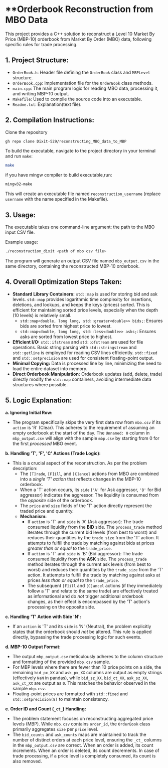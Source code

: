 **Orderbook Reconstruction from MBO Data
=========================================

This project provides a C++ solution to reconstruct a Level 10 Market By Price (MBP-10) orderbook from Market By Order (MBO) data, following specific rules for trade processing.

**1. Project Structure:**
--------------------
- `OrderBook.h`: Header file defining the `OrderBook` class and `MBPLevel` structure.
- `OrderBook.cpp`: Implementation file for the `OrderBook` class methods.
- `main.cpp`: The main program logic for reading MBO data, processing it, and writing MBP-10 output.
- `Makefile`: Used to compile the source code into an executable.
- `Readme.txt`: Explanation(text file).

**2. Compilation Instructions:**
----------------------------
Clone the repository
```bash
gh repo clone Dixit-529/reconstructing_MBO_data_to_MBP
```
To build the executable, navigate to the project directory in your terminal and run `make`:

```bash
make
````
if you have mingw compiler to build executable,run:

```bash
mingw32-make
```

This will create an executable file named `reconstruction_username` (replace `username` with the name specified in the Makefile).

## **3. Usage:**

The executable takes one command-line argument: the path to the MBO input CSV file.

Example usage:

```bash
./reconstruction_dixit <path of mbo csv file>
```

The program will generate an output CSV file named `mbp_output.csv` in the same directory, containing the reconstructed MBP-10 orderbook.

## **4. Overall Optimization Steps Taken:**

  - **Standard Library Containers:** `std::map` is used for storing bid and ask levels. `std::map` provides logarithmic time complexity for insertions, deletions, and lookups, and keeps the keys (prices) sorted. This is efficient for maintaining sorted price levels, especially when the depth (10 levels) is relatively small.
      - `std::map<double, long long, std::greater<double>> bids;`: Ensures bids are sorted from highest price to lowest.
      - `std::map<double, long long, std::less<double>> asks;`: Ensures asks are sorted from lowest price to highest.
  - **Efficient I/O:** `std::ifstream` and `std::ofstream` are used for file operations. Basic string parsing with `std::stringstream` and `std::getline` is employed for reading CSV lines efficiently. `std::fixed` and `std::setprecision` are used for consistent floating-point output.
  - **Minimal Copying:** Data is processed line by line, minimizing the need to load the entire dataset into memory.
  - **Direct Orderbook Manipulation:** Orderbook updates (add, delete, trade) directly modify the `std::map` containers, avoiding intermediate data structures where possible.

## **5. Logic Explanation:**

**a. Ignoring Initial Row:**

  - The program specifically skips the very first data row from `mbo.csv` if its `action` is 'R' (Clear). This adheres to the requirement of assuming an empty orderbook at the start of the day. The `Unnamed: 0` column in `mbp_output.csv` will align with the sample `mbp.csv` by starting from 0 for the first *processed* MBO event.

**b. Handling 'T', 'F', 'C' Actions (Trade Logic):**

  - This is a crucial aspect of the reconstruction. As per the problem description:
      - The `[T]rade`, `[F]ill`, and `[C]ancel` actions from MBO are combined into a *single 'T' action* that reflects changes in the MBP-10 orderbook.
      - When a 'T' action occurs, its `side` (`'A'` for Ask aggressor, `'B'` for Bid aggressor) indicates the aggressor. The liquidity is consumed from the *opposite* side of the orderbook.
      - The `price` and `size` fields of the 'T' action directly represent the traded price and quantity.
      - **Mechanism:**
          - If `action` is 'T' and `side` is 'A' (Ask aggressor): The trade consumed liquidity from the **BID** side. The `process_trade` method iterates through the current bid levels (from best to worst) and reduces their quantities by the `trade_size` from the 'T' action. It attempts to fulfill the trade by matching against bids at prices *greater than or equal to* the `trade_price`.
          - If `action` is 'T' and `side` is 'B' (Bid aggressor): The trade consumed liquidity from the **ASK** side. The `process_trade` method iterates through the current ask levels (from best to worst) and reduces their quantities by the `trade_size` from the 'T' action. It attempts to fulfill the trade by matching against asks at prices *less than or equal to* the `trade_price`.
          - The subsequent `[F]ill` and `[C]ancel` actions (if they immediately follow a 'T' and relate to the same trade) are effectively treated as informational and do *not* trigger additional orderbook changes, as their effect is encompassed by the 'T' action's processing on the opposite side.

**c. Handling 'T' Action with Side 'N':**

  - If an `action` is 'T' and its `side` is 'N' (Neutral), the problem explicitly states that the orderbook should *not* be altered. This rule is applied directly, bypassing the trade processing logic for such events.

**d. MBP-10 Output Format:**

  - The output `mbp_output.csv` meticulously adheres to the column structure and formatting of the provided `mbp.csv` sample.
  - For MBP levels where there are fewer than 10 price points on a side, the remaining `bid_px_XX` and `ask_px_XX` columns are output as empty strings (effectively `NaN` in pandas), while `bid_sz_XX`, `bid_ct_XX`, `ask_sz_XX`, `ask_ct_XX` are output as `0`. This matches the behavior observed in the sample `mbp.csv`.
  - Floating-point prices are formatted with `std::fixed` and `std::setprecision(8)` to maintain consistency.

**e. Order ID and Count (`_ct_`) Handling:**

  - The problem statement focuses on reconstructing aggregated price levels (MBP). While `mbo.csv` contains `order_id`, the `OrderBook` class primarily aggregates `size` per `price` level.
  - The `bid_counts` and `ask_counts` maps are maintained to track the number of distinct orders at each price level, ensuring the `_ct_` columns in the `mbp_output.csv` are correct. When an order is added, its count increments. When an order is deleted, its count decrements. In case of trade processing, if a price level is completely consumed, its count is also removed.

<!-- end list -->

```
```
